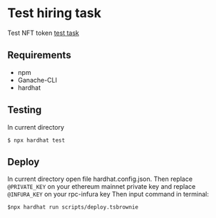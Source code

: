 # Test hiring task
Test NFT token [test task](https://docs.google.com/document/d/1t1NSG-0hV0-2dmKFI7seMmmqxu5i6-TtiIk95PlN5nA/edit)
## Requirements
- npm
- Ganache-CLI
- hardhat
## Testing
In current directory 
```
$ npx hardhat test
```
## Deploy
In current directory open file hardhat.config.json.
Then replace `@PRIVATE_KEY` on your ethereum mainnet private key
and replace `@INFURA_KEY` on your rpc-infura key
Then input command in terminal: 
```
$npx hardhat run scripts/deploy.tsbrownie
```
